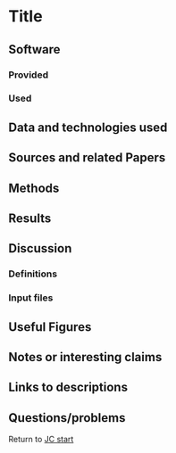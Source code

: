 # Title

## Software 
### Provided
### Used 

## Data and technologies used

## Sources and related Papers

## Methods

## Results

## Discussion



### Definitions

### Input files

## Useful Figures



## Notes or interesting claims

## Links to descriptions

## Questions/problems

Return to [JC start](../../../Readme.md)
